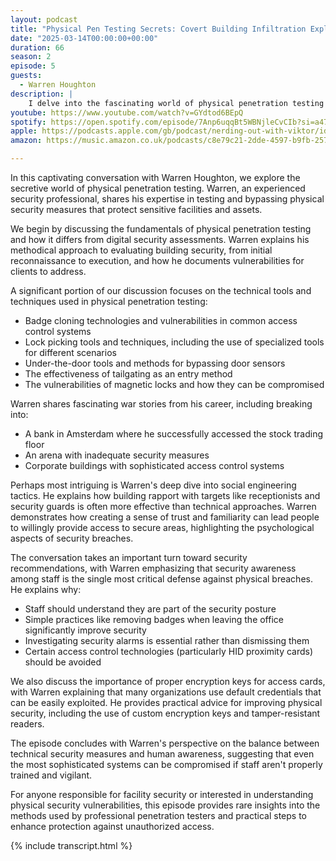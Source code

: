 ```yaml
---
layout: podcast
title: "Physical Pen Testing Secrets: Covert Building Infiltration Explained"
date: "2025-03-14T00:00:00+00:00"
duration: 66
season: 2
episode: 5
guests:
  - Warren Houghton
description: |
    I delve into the fascinating world of physical penetration testing with expert Warren Houghton. This eye-opening episode reveals the techniques and tools used by professional pen testers to bypass building security systems and gain unauthorized access to secure facilities. Warren shares his real-world experiences breaking into banks, arenas, and corporate buildings, explaining everything from badge cloning and lock picking to social engineering tactics that exploit human psychology. Learn about the vulnerabilities in common access control systems, why HID proximity cards should be avoided, and why security awareness among staff is the most critical defense against physical breaches. Whether you're responsible for facility security or simply curious about how physical pen testers operate, this episode offers rare insights into the covert methods used to test and improve physical security postures.
youtube: https://www.youtube.com/watch?v=GYdtod6BEpQ
spotify: https://open.spotify.com/episode/7Anp6uqqBt5WBNjleCvCIb?si=a47ba9c5689e4ba2
apple: https://podcasts.apple.com/gb/podcast/nerding-out-with-viktor/id1722663295?i=1000699115769
amazon: https://music.amazon.co.uk/podcasts/c8e79c21-2dde-4597-b9fb-257ecbc2bf29/episodes/2bc820c3-4a67-4b65-9dc6-4c381e1e8007/nerding-out-with-viktor-physical-pen-testing-secrets-covert-building-infiltration-explained

---
```


In this captivating conversation with Warren Houghton, we explore the secretive world of physical penetration testing. Warren, an experienced security professional, shares his expertise in testing and bypassing physical security measures that protect sensitive facilities and assets.

We begin by discussing the fundamentals of physical penetration testing and how it differs from digital security assessments. Warren explains his methodical approach to evaluating building security, from initial reconnaissance to execution, and how he documents vulnerabilities for clients to address.

A significant portion of our discussion focuses on the technical tools and techniques used in physical penetration testing:

- Badge cloning technologies and vulnerabilities in common access control systems
- Lock picking tools and techniques, including the use of specialized tools for different scenarios
- Under-the-door tools and methods for bypassing door sensors
- The effectiveness of tailgating as an entry method
- The vulnerabilities of magnetic locks and how they can be compromised

Warren shares fascinating war stories from his career, including breaking into:

- A bank in Amsterdam where he successfully accessed the stock trading floor
- An arena with inadequate security measures
- Corporate buildings with sophisticated access control systems

Perhaps most intriguing is Warren's deep dive into social engineering tactics. He explains how building rapport with targets like receptionists and security guards is often more effective than technical approaches. Warren demonstrates how creating a sense of trust and familiarity can lead people to willingly provide access to secure areas, highlighting the psychological aspects of security breaches.

The conversation takes an important turn toward security recommendations, with Warren emphasizing that security awareness among staff is the single most critical defense against physical breaches. He explains why:

- Staff should understand they are part of the security posture
- Simple practices like removing badges when leaving the office significantly improve security
- Investigating security alarms is essential rather than dismissing them
- Certain access control technologies (particularly HID proximity cards) should be avoided

We also discuss the importance of proper encryption keys for access cards, with Warren explaining that many organizations use default credentials that can be easily exploited. He provides practical advice for improving physical security, including the use of custom encryption keys and tamper-resistant readers.

The episode concludes with Warren's perspective on the balance between technical security measures and human awareness, suggesting that even the most sophisticated systems can be compromised if staff aren't properly trained and vigilant.

For anyone responsible for facility security or interested in understanding physical security vulnerabilities, this episode provides rare insights into the methods used by professional penetration testers and practical steps to enhance protection against unauthorized access.

{% include transcript.html %}
